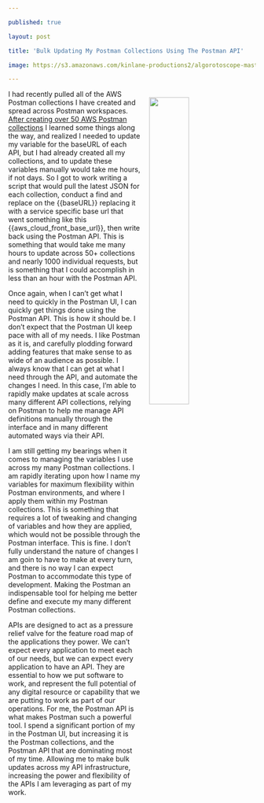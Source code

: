 ---
published: true
layout: post
title: 'Bulk Updating My Postman Collections Using The Postman API'
image: https://s3.amazonaws.com/kinlane-productions2/algorotoscope-master/aws-s3-square-file-00-00-35-50-los-angeles-square.jpg
---
<p><img style="padding: 15px;" src="https://s3.amazonaws.com/kinlane-productions2/algorotoscope-master/aws-s3-square-file-00-00-35-50-los-angeles-square.jpg" alt="" width="40%" align="right" /></p>
<p class="p1">I had recently pulled all of the AWS Postman collections I have created and spread across Postman workspaces. <a href="https://github.com/api-evangelist/aws">After creating over 50 AWS Postman collections</a> I learned some things along the way, and realized I needed to update my variable for the baseURL of each API, but I had already created all my collections, and to update these variables manually would take me hours, if not days. So I got to work writing a script that would pull the latest JSON for each collection, conduct a find and replace on the {{baseURL}} replacing it with a service specific base url that went something like this {{aws_cloud_front_base_url}}, then write back using the Postman API. This is something that would take me many hours to update across 50+ collections and nearly 1000 individual requests, but is something that I could accomplish in less than an hour with the Postman API.</p>
<p class="p1">Once again, when I can&rsquo;t get what I need to quickly in the Postman UI, I can quickly get things done using the Postman API. This is how it should be. I don&rsquo;t expect that the Postman UI keep pace with all of my needs. I like Postman as it is, and carefully plodding forward adding features that make sense to as wide of an audience as possible. I always know that I can get at what I need through the API, and automate the changes I need. In this case, I&rsquo;m able to rapidly make updates at scale across many different API collections, relying on Postman to help me manage API definitions manually through the interface and in many different automated ways via their API.</p>
<p class="p1">I am still getting my bearings when it comes to managing the variables I use across my many Postman collections. I am rapidly iterating upon how I name my variables for maximum flexibility within Postman environments, and where I apply them within my Postman collections. This is something that requires a lot of tweaking and changing of variables and how they are applied, which would not be possible through the Postman interface. This is fine. I don&rsquo;t fully understand the nature of changes I am goin to have to make at every turn, and there is no way I can expect Postman to accommodate this type of development. Making the Postman an indispensable tool for helping me better define and execute my many different Postman collections.</p>
<p class="p1">APIs are designed to act as a pressure relief valve for the feature road map of the applications they power. We can&rsquo;t expect every application to meet each of our needs, but we can expect every application to have an API. They are essential to how we put software to work, and represent the full potential of any digital resource or capability that we are putting to work as part of our operations. For me, the Postman API is what makes Postman such a powerful tool. I spend a significant portion of my in the Postman UI, but increasing it is the Postman collections, and the Postman API that are dominating most of my time. Allowing me to make bulk updates across my API infrastructure, increasing the power and flexibility of the APIs I am leveraging as part of my work.</p>
